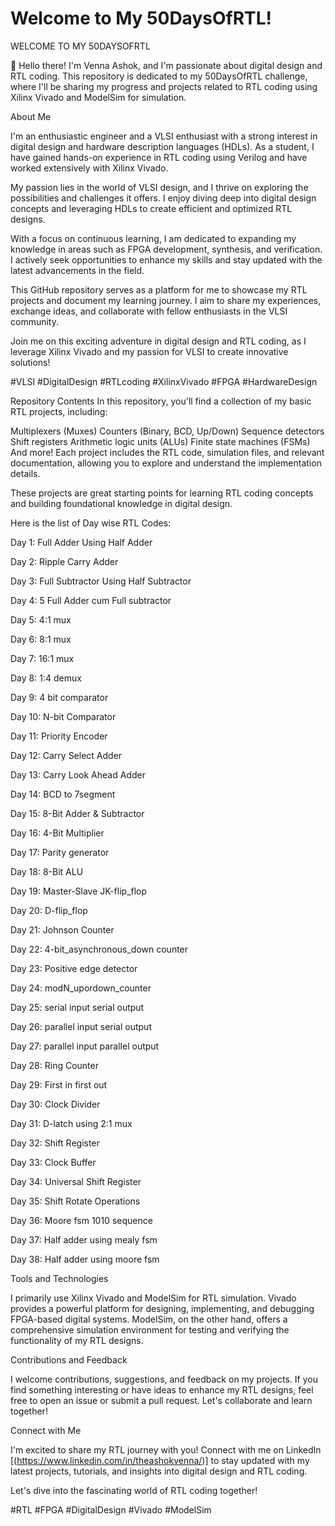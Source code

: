 # Welcome to My 50DaysOfRTL!
WELCOME TO MY 50DAYSOFRTL

👋 Hello there! I'm Venna Ashok, and I'm passionate about digital design and RTL coding. This repository is dedicated to my 50DaysOfRTL challenge, where I'll be sharing my progress and projects related to RTL coding using Xilinx Vivado and ModelSim for simulation.
 

About Me

I'm an enthusiastic engineer and a VLSI enthusiast with a strong interest in digital design and hardware description languages (HDLs). As a student, I have gained hands-on experience in RTL coding using Verilog and have worked extensively with Xilinx Vivado.

My passion lies in the world of VLSI design, and I thrive on exploring the possibilities and challenges it offers. I enjoy diving deep into digital design concepts and leveraging HDLs to create efficient and optimized RTL designs.

With a focus on continuous learning, I am dedicated to expanding my knowledge in areas such as FPGA development, synthesis, and verification. I actively seek opportunities to enhance my skills and stay updated with the latest advancements in the field.

This GitHub repository serves as a platform for me to showcase my RTL projects and document my learning journey. I aim to share my experiences, exchange ideas, and collaborate with fellow enthusiasts in the VLSI community.

Join me on this exciting adventure in digital design and RTL coding, as I leverage Xilinx Vivado and my passion for VLSI to create innovative solutions!

#VLSI #DigitalDesign #RTLcoding #XilinxVivado #FPGA #HardwareDesign


Repository Contents
In this repository, you'll find a collection of my basic RTL projects, including:

Multiplexers (Muxes)
Counters (Binary, BCD, Up/Down)
Sequence detectors
Shift registers
Arithmetic logic units (ALUs)
Finite state machines (FSMs)
And more!
Each project includes the RTL code, simulation files, and relevant documentation, allowing you to explore and understand the implementation details.

These projects are great starting points for learning RTL coding concepts and building foundational knowledge in digital design.

Here is the list of Day wise RTL Codes:

Day 1: Full Adder Using Half Adder

Day 2: Ripple Carry Adder

Day 3: Full Subtractor Using Half Subtractor

Day 4: 5 Full Adder cum Full subtractor

Day 5: 4:1 mux

Day 6: 8:1 mux

Day 7: 16:1 mux

Day 8: 1:4 demux

Day 9: 4 bit comparator

Day 10: N-bit Comparator

Day 11: Priority Encoder

Day 12: Carry Select Adder

Day 13: Carry Look Ahead Adder

Day 14: BCD to 7segment

Day 15: 8-Bit Adder & Subtractor

Day 16: 4-Bit Multiplier

Day 17: Parity generator

Day 18: 8-Bit ALU 

Day 19: Master-Slave JK-flip_flop

Day 20: D-flip_flop

Day 21: Johnson Counter

Day 22: 4-bit_asynchronous_down counter

Day 23: Positive edge detector

Day 24: modN_upordown_counter

Day 25: serial input serial output

Day 26: parallel input serial output

Day 27: parallel input parallel output

Day 28: Ring Counter

Day 29: First in first out

Day 30: Clock Divider

Day 31: D-latch using 2:1 mux 

Day 32: Shift Register

Day 33: Clock Buffer

Day 34: Universal Shift Register

Day 35: Shift Rotate Operations

Day 36: Moore fsm 1010 sequence

Day 37: Half adder using mealy fsm

Day 38: Half adder using moore fsm



Tools and Technologies

I primarily use Xilinx Vivado and ModelSim for RTL simulation. Vivado provides a powerful platform for designing, implementing, and debugging FPGA-based digital systems. ModelSim, on the other hand, offers a comprehensive simulation environment for testing and verifying the functionality of my RTL designs.



Contributions and Feedback

I welcome contributions, suggestions, and feedback on my projects. If you find something interesting or have ideas to enhance my RTL designs, feel free to open an issue or submit a pull request. Let's collaborate and learn together!

Connect with Me

I'm excited to share my RTL journey with you! Connect with me on LinkedIn [(https://www.linkedin.com/in/theashokvenna/)] to stay updated with my latest projects, tutorials, and insights into digital design and RTL coding.

Let's dive into the fascinating world of RTL coding together!

#RTL #FPGA #DigitalDesign #Vivado #ModelSim 
